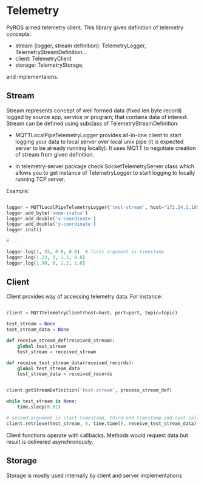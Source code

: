 # Telemetry

PyROS aimed telemetry client. This library gives definition of telemetry concepts:

- stream (logger, stream definition): TelemetryLogger, TelemetryStreamDefinition...
- client: TelemetryClient
- storage: TelemetryStorage, 

and implementaions.

## Stream

Stream represents concept of well formed data (fixed len byte record) logged by source app, service or program;
that contains data of interest. Stream can be defined using subclass of TelemetryStreamDefinition:

- MQTTLocalPipeTelemetryLogger provides all-in-one client to start logging your data to local server over local unix pipe
  (it is expected server to be already running locally). It uses MQTT to negotiate creation of stream from given definition.

- In telemetry-server package check SocketTelemetryServer class which allows you to get instance of TelemetryLogger
  to start logging to locally running TCP server.
  
Example:
```python

logger = MQTTLocalPipeTelemetryLogger('test-stream', host="172.24.1.185", port=1883)
logger.add_byte('some-status')
logger.add_double('x-coordinate')
logger.add_double('y-coordinate')
logger.init()

# ...

logger.log(1, 55, 0.0, 0.0)  # first argument is timestamp
logger.log(1.23, 0, 2.1, 0.0)
logger.log(1.90, 0, 2.2, 1.0)
```

## Client

Client provides way of accessing telemetry data. For instance:
```python

client = MQTTTelemetryClient(host=host, port=port, topic=topic)

test_stream = None
test_stream_data = None

def receive_stream_def(received_stream):
    global test_stream
    test_stream = received_stream

def receive_test_stream_data(received_records):
    global test_stream_data
    test_stream_data = received_records


client.getStreamDefinition('test-stream', process_stream_def)

while test_stream is None:
    time.sleep(0.01)

# second argument is start timestamp, third end timestamp and last callback method to deliver data
client.retrieve(test_stream, 0, time.time(), receive_test_stream_data)
```

Client functions operate with callbacks. Methods would request data but result is delivered asynchronously.

## Storage

Storage is mostly used internally by client and server implementations
